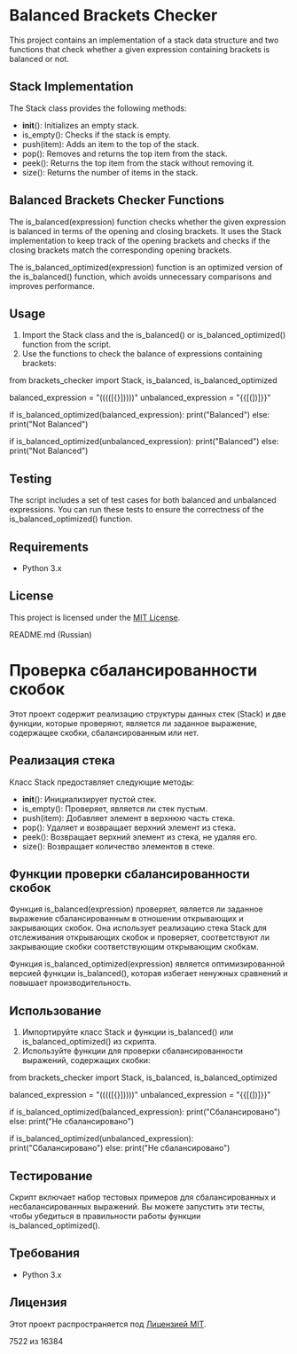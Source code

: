  # Balanced Brackets Checker

This project contains an implementation of a stack data structure and two functions that check whether a given expression containing brackets is balanced or not.

## Stack Implementation

The Stack class provides the following methods:

- __init__(): Initializes an empty stack.
- is_empty(): Checks if the stack is empty.
- push(item): Adds an item to the top of the stack.
- pop(): Removes and returns the top item from the stack.
- peek(): Returns the top item from the stack without removing it.
- size(): Returns the number of items in the stack.

## Balanced Brackets Checker Functions

The is_balanced(expression) function checks whether the given expression is balanced in terms of the opening and closing brackets. It uses the Stack implementation to keep track of the opening brackets and checks if the closing brackets match the corresponding opening brackets.

The is_balanced_optimized(expression) function is an optimized version of the is_balanced() function, which avoids unnecessary comparisons and improves performance.

## Usage

1. Import the Stack class and the is_balanced() or is_balanced_optimized() function from the script.
2. Use the functions to check the balance of expressions containing brackets:

from brackets_checker import Stack, is_balanced, is_balanced_optimized

balanced_expression = "(((([{}]))))"
unbalanced_expression = "{{[(])]}}"

if is_balanced_optimized(balanced_expression):
    print("Balanced")
else:
    print("Not Balanced")

if is_balanced_optimized(unbalanced_expression):
    print("Balanced")
else:
    print("Not Balanced")

## Testing

The script includes a set of test cases for both balanced and unbalanced expressions. You can run these tests to ensure the correctness of the is_balanced_optimized() function.

## Requirements

- Python 3.x

## License

This project is licensed under the [MIT License](LICENSE).

README.md (Russian)

# Проверка сбалансированности скобок

Этот проект содержит реализацию структуры данных стек (Stack) и две функции, которые проверяют, является ли заданное выражение, содержащее скобки, сбалансированным или нет.

## Реализация стека

Класс Stack предоставляет следующие методы:

- __init__(): Инициализирует пустой стек.
- is_empty(): Проверяет, является ли стек пустым.
- push(item): Добавляет элемент в верхнюю часть стека.
- pop(): Удаляет и возвращает верхний элемент из стека.
- peek(): Возвращает верхний элемент из стека, не удаляя его.
- size(): Возвращает количество элементов в стеке.

## Функции проверки сбалансированности скобок

Функция is_balanced(expression) проверяет, является ли заданное выражение сбалансированным в отношении открывающих и закрывающих скобок. Она использует реализацию стека Stack для отслеживания открывающих скобок и проверяет, соответствуют ли закрывающие скобки соответствующим открывающим скобкам.

Функция is_balanced_optimized(expression) является оптимизированной версией функции is_balanced(), которая избегает ненужных сравнений и повышает производительность.

## Использование

1. Импортируйте класс Stack и функции is_balanced() или is_balanced_optimized() из скрипта.
2. Используйте функции для проверки сбалансированности выражений, содержащих скобки:

from brackets_checker import Stack, is_balanced, is_balanced_optimized

balanced_expression = "(((([{}]))))"
unbalanced_expression = "{{[(])]}}"

if is_balanced_optimized(balanced_expression):
    print("Сбалансировано")
else:
    print("Не сбалансировано")

if is_balanced_optimized(unbalanced_expression):
    print("Сбалансировано")
else: print("Не сбалансировано")

## Тестирование

Скрипт включает набор тестовых примеров для сбалансированных и несбалансированных выражений. Вы можете запустить эти тесты, чтобы убедиться в правильности работы функции is_balanced_optimized().

## Требования

- Python 3.x

## Лицензия

Этот проект распространяется под [Лицензией MIT](LICENSE).

7522 из 16384
